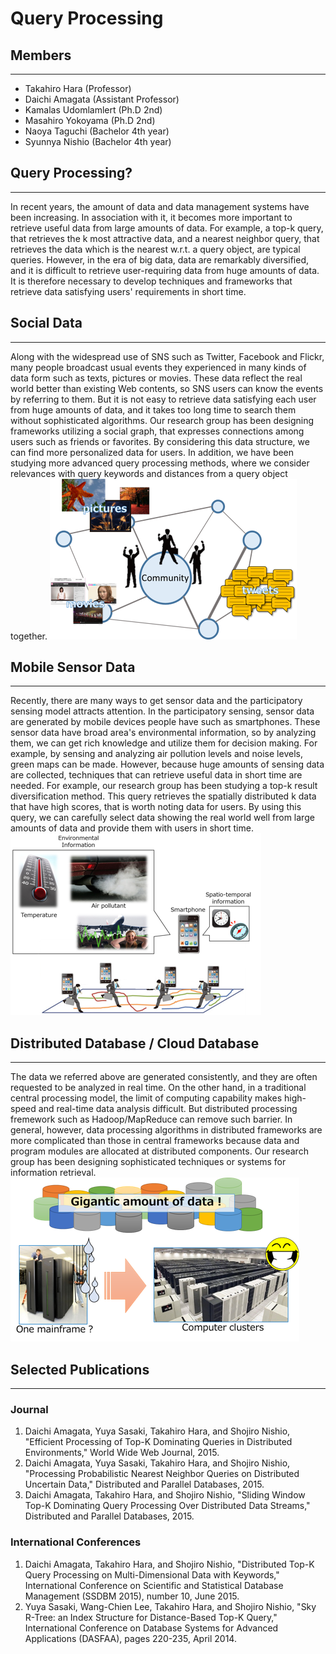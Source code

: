 # Query Processing


## Members
-------
* Takahiro Hara (Professor)
* Daichi Amagata (Assistant Professor)
* Kamalas Udomlamlert (Ph.D 2nd)
* Masahiro Yokoyama (Ph.D 2nd)
* Naoya Taguchi (Bachelor 4th year)
* Syunnya Nishio (Bachelor 4th year)


## Query Processing?
-------
In recent years, the amount of data and data management systems have been increasing. In association with it, it becomes more important to retrieve useful data from large amounts of data. For example, a top-k query, that retrieves the k most attractive data, and a nearest neighbor query, that retrieves the data which is the nearest w.r.t. a query object, are typical queries. However, in the era of big data, data are remarkably diversified, and it is difficult to retrieve user-requiring data from huge amounts of data. It is therefore necessary to develop techniques and frameworks that retrieve data satisfying users' requirements in short time.




## Social Data
---
Along with the widespread use of SNS such as Twitter, Facebook and Flickr, many people broadcast usual events they experienced in many kinds of data form such as texts, pictures or movies. These data reflect the real world better than existing Web contents, so SNS users can know the events by referring to them. But it is not easy to retrieve data satisfying each user from huge amounts of data, and it takes too long time to search them without sophisticated algorithms.
Our research group has been designing frameworks utilizing a social graph, that expresses connections among users such as friends or favorites. By considering this data structure, we can find more personalized data for users. In addition, we have been studying more advanced query processing methods, where we consider relevances with query keywords and distances from a query object together.
![](./img/SNS_social_graph.png)

## Mobile Sensor Data
---
Recently, there are many ways to get sensor data and the participatory sensing model attracts attention. In the participatory sensing, sensor data are generated by mobile devices people have such as smartphones. These sensor data have broad area's environmental information, so by analyzing them, we can get rich knowledge and utilize them for decision making. For example, by sensing and analyzing air pollution levels and noise levels, green maps can be made. However, because huge amounts of sensing data are collected, techniques that can retrieve useful data in short time are needed.
For example, our research group has been studying a top-k result diversification method. This query retrieves the spatially distributed k data that have high scores, that is worth noting data for users. By using this query, we can carefully select data showing the real world well from large amounts of data and provide them with users in short time.
![](./img/mobile_sensor_data.png)

## Distributed Database / Cloud Database
---
The data we referred above are generated consistently, and they are often requested to be analyzed in real time. On the other hand, in a traditional central processing model, the limit of computing capability makes high-speed and real-time data analysis difficult. But distributed processing fremework such as Hadoop/MapReduce can remove such barrier.
In general, however, data processing algorithms in distributed frameworks are more complicated than those in central frameworks because data and program modules are allocated at distributed components. Our research group has been designing sophisticated techniques or systems for information retrieval.
![](./img/distributed_DB.png)



## Selected Publications
-------
### Journal
1.  Daichi Amagata, Yuya Sasaki, Takahiro Hara, and Shojiro Nishio, "Efficient Processing of Top-K Dominating Queries in Distributed Environments," World Wide Web Journal, 2015.
2.  Daichi Amagata, Yuya Sasaki, Takahiro Hara, and Shojiro Nishio, "Processing Probabilistic Nearest Neighbor Queries on Distributed Uncertain Data," Distributed and Parallel Databases, 2015.
3.  Daichi Amagata, Takahiro Hara, and Shojiro Nishio, "Sliding Window Top-K Dominating Query Processing Over Distributed Data Streams," Distributed and Parallel Databases,  2015.

### International Conferences
1. Daichi Amagata, Takahiro Hara, and Shojiro Nishio, "Distributed Top-K Query Processing on Multi-Dimensional Data with Keywords," International Conference on Scientific and Statistical Database Management (SSDBM 2015), number 10, June 2015.
2. Yuya Sasaki, Wang-Chien Lee, Takahiro Hara, and Shojiro Nishio, "Sky R-Tree: an Index Structure for Distance-Based Top-K Query,"  International Conference on Database Systems for Advanced Applications (DASFAA), pages 220-235, April 2014.